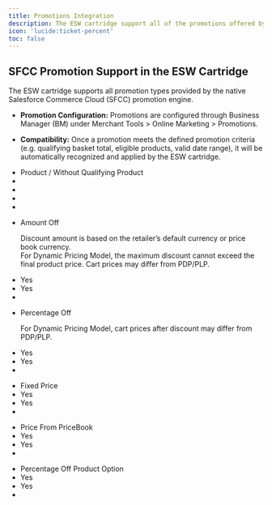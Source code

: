 ```yaml
---
title: Promotions Integration
description: The ESW cartridge support all of the promotions offered by the native SFCC promotion engine
icon: 'lucide:ticket-percent'
toc: false
---
```


## SFCC Promotion Support in the ESW Cartridge

The ESW cartridge supports all promotion types provided by the native Salesforce Commerce Cloud (SFCC) promotion engine.

- **Promotion Configuration:** Promotions are configured through Business Manager (BM) under Merchant Tools > Online Marketing > Promotions.

- **Compatibility:** Once a promotion meets the defined promotion criteria (e.g. qualifying basket total, eligible products, valid date range), it will be automatically recognized and applied by the ESW cartridge.


<!-- Comparison Table: Product / Without Qualifying Product -->
<ul class="grid lg:grid-cols-6 lg:gap-6">
  <!-- Item: Group Label -->
  <li class="lg:col-span-2 lg:py-3">
    <span class="text-lg font-semibold text-gray-800 dark:text-neutral-200">
      Product / Without Qualifying Product
    </span>
  </li>
  <li class="hidden lg:block lg:col-span-1"></li>
  <li class="hidden lg:block lg:col-span-1"></li>
  <li class="hidden lg:block lg:col-span-1"></li>
  <li class="hidden lg:block lg:col-span-1"></li>
</ul>

<!-- Individual Features -->
<ul class="grid lg:grid-cols-6 lg:gap-6">
  <li class="lg:col-span-2 pb-1.5 lg:py-3">
    <span class="text-sm text-gray-800 dark:text-neutral-200">
      Amount Off
    </span>
    <p class="mt-1 text-xs text-gray-500 dark:text-neutral-500">
      Discount amount is based on the retailer’s default currency or price book currency.<br>
      For Dynamic Pricing Model, the maximum discount cannot exceed the final product price. Cart prices may differ from PDP/PLP.
    </p>
  </li>
  <li class="col-span-1 py-3 text-center text-sm text-gray-800 dark:text-neutral-200">Yes</li>
  <li class="col-span-1 py-3 text-center text-sm text-gray-800 dark:text-neutral-200">Yes</li>
  <li class="col-span-2"></li>
</ul>

<ul class="grid lg:grid-cols-6 lg:gap-6">
  <li class="lg:col-span-2 pb-1.5 lg:py-3">
    <span class="text-sm text-gray-800 dark:text-neutral-200">
      Percentage Off
    </span>
    <p class="mt-1 text-xs text-gray-500 dark:text-neutral-500">
      For Dynamic Pricing Model, cart prices after discount may differ from PDP/PLP.
    </p>
  </li>
  <li class="col-span-1 py-3 text-center text-sm text-gray-800 dark:text-neutral-200">Yes</li>
  <li class="col-span-1 py-3 text-center text-sm text-gray-800 dark:text-neutral-200">Yes</li>
  <li class="col-span-2"></li>
</ul>

<ul class="grid lg:grid-cols-6 lg:gap-6">
  <li class="lg:col-span-2 pb-1.5 lg:py-3">
    <span class="text-sm text-gray-800 dark:text-neutral-200">
      Fixed Price
    </span>
  </li>
  <li class="col-span-1 py-3 text-center text-sm text-gray-800 dark:text-neutral-200">Yes</li>
  <li class="col-span-1 py-3 text-center text-sm text-gray-800 dark:text-neutral-200">Yes</li>
  <li class="col-span-2"></li>
</ul>

<ul class="grid lg:grid-cols-6 lg:gap-6">
  <li class="lg:col-span-2 pb-1.5 lg:py-3">
    <span class="text-sm text-gray-800 dark:text-neutral-200">
      Price From PriceBook
    </span>
  </li>
  <li class="col-span-1 py-3 text-center text-sm text-gray-800 dark:text-neutral-200">Yes</li>
  <li class="col-span-1 py-3 text-center text-sm text-gray-800 dark:text-neutral-200">Yes</li>
  <li class="col-span-2"></li>
</ul>

<ul class="grid lg:grid-cols-6 lg:gap-6">
  <li class="lg:col-span-2 pb-1.5 lg:py-3">
    <span class="text-sm text-gray-800 dark:text-neutral-200">
      Percentage Off Product Option
    </span>
  </li>
  <li class="col-span-1 py-3 text-center text-sm text-gray-800 dark:text-neutral-200">Yes</li>
  <li class="col-span-1 py-3 text-center text-sm text-gray-800 dark:text-neutral-200">Yes</li>
  <li class="col-span-2"></li>
</ul>
